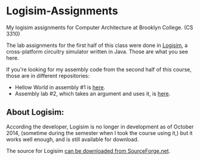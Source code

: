 Logisim-Assignments
===================

My logisim assignments for Computer Architecture at Brooklyn College. (CS 3310) 

The lab assignments for the first half of this class were done in [Logisim](http://www.cburch.com/logisim/), a cross-platform circuitry simulator written in Java. Those are what you see here.

If you're looking for my assembly code from the second half of this course, those are in different repositories: 

- Hellow World in assembly #1 is [here](https://github.com/MosheBerman/Asm).
- Assembly lab #2, which takes an argument and uses it, is [here](https://github.com/MosheBerman/assembly-params).


About Logisim:
---

According the developer, Logisim is no longer in development as of October 2014, (sometime during the semester when I took the course using it,) but it works well enough, and is still available for download.

The source for Logisim [can be downloaded from SourceForge.net](http://sourceforge.net/projects/circuit/).


